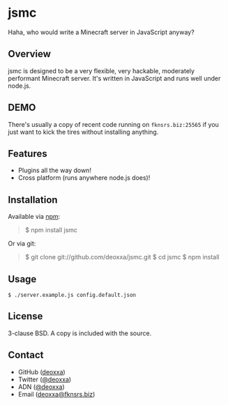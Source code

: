 jsmc
====

Haha, who would write a Minecraft server in JavaScript anyway?

Overview
--------

jsmc is designed to be a very flexible, very hackable, moderately performant
Minecraft server. It's written in JavaScript and runs well under node.js.

DEMO
----

There's usually a copy of recent code running on `fknsrs.biz:25565` if you just
want to kick the tires without installing anything.

Features
--------

* Plugins all the way down!
* Cross platform (runs anywhere node.js does)!

Installation
------------

Available via [npm](http://npmjs.org/):

> $ npm install jsmc

Or via git:

> $ git clone git://github.com/deoxxa/jsmc.git
> $ cd jsmc
> $ npm install

Usage
-----

```
$ ./server.example.js config.default.json
```

License
-------

3-clause BSD. A copy is included with the source.

Contact
-------

* GitHub ([deoxxa](http://github.com/deoxxa))
* Twitter ([@deoxxa](http://twitter.com/deoxxa))
* ADN ([@deoxxa](https://alpha.app.net/deoxxa))
* Email ([deoxxa@fknsrs.biz](mailto:deoxxa@fknsrs.biz))
